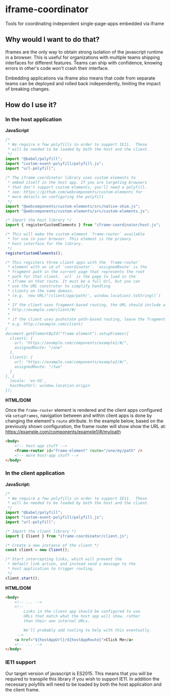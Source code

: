 # iframe-coordinator

Tools for coordinating independent single-page-apps embedded via iframe

## Why would I want to do that?

Iframes are the only way to obtain strong isolation of the javascript runtime in a browser. This is useful for organizations with multiple teams shipping interfaces for different features. Teams can ship with confidence, knowing errors in other's code won't crash their interface.

Embedding applications via iframe also means that code from separate teams can be deployed and rolled back independently, limiting the impact of breaking changes.

## How do I use it?

### In the host application

**JavaScript**

```js
/*
 * We require a few polyfills in order to support IE11.  These
 * will be needed to be loaded by both the host and the client.
 */
import "@babel/polyfill";
import "custom-event-polyfill/polyfill.js";
import "url-polyfill";
 
/* The iframe coordinator library uses custom elements to
 * embed itself in the host app. If you are targeting browsers
 * that don't support custom elements, you'll need a polyfill.
 * see: https://github.com/webcomponents/custom-elements for
 * more details on configuring the polyfill
 */
import "@webcomponents/custom-elements/src/native-shim.js";
import "@webcomponents/custom-elements/src/custom-elements.js";

/* Import the host library */
import { registerCustomElements } from "iframe-coordinator/host.js";

/* This will make the custom element `frame-router` available
 * for use in your browser. This element is the primary
 * host interface for the library.
 */
registerCustomElements();

/* This registers three client apps with the `frame-router`
 * element with an id of `coordinator`. `assignedRoute` is the
 * fragment path in the current page that represents the root
 * path for that client. `url` is the page to load in the
 * iframe on that route. It must be a full Url, but you can 
 * use the URL construtor to simplify handling
 * clients on the same domain. 
 * (e.g. `new URL("/client/app/path/', window.location).toString()`)
 * 
 * If the client uses fragment-based routing, the URL should include a hash fragment:
 * http://example.com/client/#/
 *
 * if the client uses pushstate path-based routing, leave the fragment out:
 * e.g. http://example.com/client/
/
document.getElementById("frame-element").setupFrames({
  client1: {
    url: "https://example.com/components/example1/#/",
    assignedRoute: "/one"
  },
  client2: {
    url: "https://example.com/components/example2/#/",
    assignedRoute: "/two"
  }
}, {
  locale: 'en-US',
  hostRootUrl: window.location.origin
});
```

**HTML/DOM**

Once the `frame-router` element is rendered and the client apps configured via
`setupFrames`, navigation between and within client apps is done by changing the
element's `route` attribute. In the example below, based on the previously shown
configuration, the frame router will show show the URL at:  
https://example.com/components/example1/#/my/path

```html
<body>
    <!-- host-app stuff -->
    <frame-router id="frame-element" route="/one/my/path" />
    <!-- more host-app stuff -->
</body>
```

### In the client application

**JavaScript:**

```js
/*
 * We require a few polyfills in order to support IE11.  These
 * will be needed to be loaded by both the host and the client.
 */
import "@babel/polyfill";
import "custom-event-polyfill/polyfill.js";
import "url-polyfill";

/* Import the client library */
import { Client } from "iframe-coordinator/client.js";

/* Create a new instance of the client */
const client = new Client();

/* Start intercepting links, which will prevent the
 * default link action, and instead send a message to the
 * host application to trigger routing.
 */
client.start();
```

**HTML/DOM**

```html
<body>
    <!-- ... -->
    <!--
        Links in the client app should be configured to use
        URLs that match what the host app will show, rather
        than their own internal URLs.

        We'll probably add tooling to help with this eventually.
     -->
    <a href="${hostAppUrl}/${hostAppRoute}">Click Me</a>
    <!-- ... -->
</body>
```
### IE11 support
Our target version of javascript is ES2015.  This means that you will be required to transpile this library if you wish to support IE11.  In addition the necessary polyfills will need to be loaded by both the host application and the client frame.
